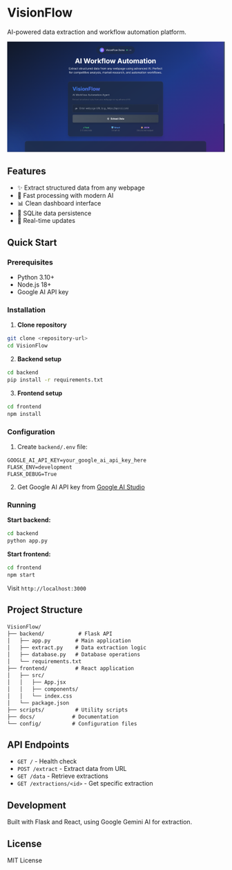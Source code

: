 # VisionFlow

AI-powered data extraction and workflow automation platform.

![Homepage](./homepage.png)

## Features

- ✨ Extract structured data from any webpage
- 🚀 Fast processing with modern AI
- 📊 Clean dashboard interface
- 💾 SQLite data persistence
- 🔄 Real-time updates

## Quick Start

### Prerequisites

- Python 3.10+
- Node.js 18+
- Google AI API key

### Installation

1. **Clone repository**
```bash
git clone <repository-url>
cd VisionFlow
```

2. **Backend setup**
```bash
cd backend
pip install -r requirements.txt
```

3. **Frontend setup**
```bash
cd frontend
npm install
```

### Configuration

1. Create `backend/.env` file:
```
GOOGLE_AI_API_KEY=your_google_ai_api_key_here
FLASK_ENV=development
FLASK_DEBUG=True
```

2. Get Google AI API key from [Google AI Studio](https://aistudio.google.com/app/apikey)

### Running

**Start backend:**
```bash
cd backend
python app.py
```

**Start frontend:**
```bash
cd frontend
npm start
```

Visit `http://localhost:3000`

## Project Structure

```
VisionFlow/
├── backend/           # Flask API
│   ├── app.py        # Main application
│   ├── extract.py    # Data extraction logic
│   ├── database.py   # Database operations
│   └── requirements.txt
├── frontend/         # React application
│   ├── src/
│   │   ├── App.jsx
│   │   ├── components/
│   │   └── index.css
│   └── package.json
├── scripts/          # Utility scripts
├── docs/            # Documentation
└── config/          # Configuration files
```

## API Endpoints

- `GET /` - Health check
- `POST /extract` - Extract data from URL
- `GET /data` - Retrieve extractions
- `GET /extractions/<id>` - Get specific extraction

## Development

Built with Flask and React, using Google Gemini AI for extraction.

## License

MIT License
